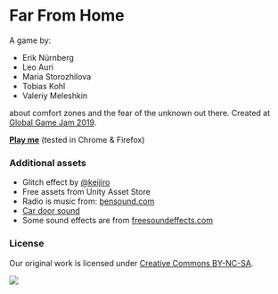 # Far From Home

A game by:

- Erik Nürnberg
- Leo Auri
- Maria Storozhilova
- Tobias Kohl
- Valeriy Meleshkin
 
about comfort zones and the fear of the unknown out there. 
Created at [Global Game Jam 2019](https://globalgamejam.org/2019/games/far-home-1).

**[Play me](https://sumerman.github.io/ggj2019-stay-put/)** (tested in Chrome & Firefox)

### Additional assets

- Glitch effect by [@keijiro](https://github.com/keijiro/KinoGlitch)
- Free assets from Unity Asset Store
- Radio is music from: [bensound.com](https://www.bensound.com/royalty-free-music)
- [Car door sound](http://soundbible.com/846-Car-Door-Close.html)
- Some sound effects are from [freesoundeffects.com](https://www.freesoundeffects.com)

### License

Our original work is licensed under [Creative Commons BY-NC-SA](https://creativecommons.org/licenses/by-nc-sa/4.0/).

<img src="https://mirrors.creativecommons.org/presskit/buttons/88x31/svg/by-nc-sa.eu.svg">
